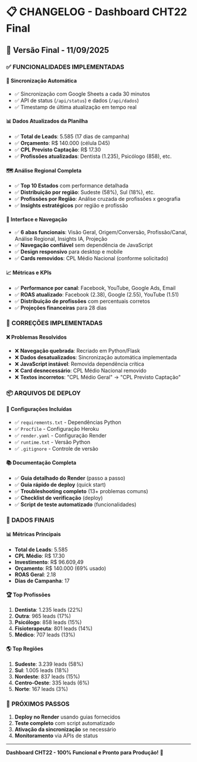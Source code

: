 # 📋 CHANGELOG - Dashboard CHT22 Final

## 🎯 Versão Final - 11/09/2025

### ✅ FUNCIONALIDADES IMPLEMENTADAS

#### 🔄 **Sincronização Automática**
- ✅ Sincronização com Google Sheets a cada 30 minutos
- ✅ API de status (`/api/status`) e dados (`/api/dados`)
- ✅ Timestamp de última atualização em tempo real

#### 📊 **Dados Atualizados da Planilha**
- ✅ **Total de Leads**: 5.585 (17 dias de campanha)
- ✅ **Orçamento**: R$ 140.000 (célula D45)
- ✅ **CPL Previsto Captação**: R$ 17.30
- ✅ **Profissões atualizadas**: Dentista (1.235), Psicólogo (858), etc.

#### 🗺️ **Análise Regional Completa**
- ✅ **Top 10 Estados** com performance detalhada
- ✅ **Distribuição por região**: Sudeste (58%), Sul (18%), etc.
- ✅ **Profissões por Região**: Análise cruzada de profissões x geografia
- ✅ **Insights estratégicos** por região e profissão

#### 🎨 **Interface e Navegação**
- ✅ **6 abas funcionais**: Visão Geral, Origem/Conversão, Profissão/Canal, Análise Regional, Insights IA, Projeção
- ✅ **Navegação confiável** sem dependência de JavaScript
- ✅ **Design responsivo** para desktop e mobile
- ✅ **Cards removidos**: CPL Médio Nacional (conforme solicitado)

#### 📈 **Métricas e KPIs**
- ✅ **Performance por canal**: Facebook, YouTube, Google Ads, Email
- ✅ **ROAS atualizado**: Facebook (2.38), Google (2.55), YouTube (1.51)
- ✅ **Distribuição de profissões** com percentuais corretos
- ✅ **Projeções financeiras** para 28 dias

### 🔧 **CORREÇÕES IMPLEMENTADAS**

#### ❌ **Problemas Resolvidos**
- ❌ **Navegação quebrada**: Recriado em Python/Flask
- ❌ **Dados desatualizados**: Sincronização automática implementada
- ❌ **JavaScript instável**: Removida dependência crítica
- ❌ **Card desnecessário**: CPL Médio Nacional removido
- ❌ **Textos incorretos**: "CPL Médio Geral" → "CPL Previsto Captação"

### 📦 **ARQUIVOS DE DEPLOY**

#### 🚀 **Configurações Incluídas**
- ✅ `requirements.txt` - Dependências Python
- ✅ `Procfile` - Configuração Heroku
- ✅ `render.yaml` - Configuração Render
- ✅ `runtime.txt` - Versão Python
- ✅ `.gitignore` - Controle de versão

#### 📚 **Documentação Completa**
- ✅ **Guia detalhado do Render** (passo a passo)
- ✅ **Guia rápido de deploy** (quick start)
- ✅ **Troubleshooting completo** (13+ problemas comuns)
- ✅ **Checklist de verificação** (deploy)
- ✅ **Script de teste automatizado** (funcionalidades)

### 🎯 **DADOS FINAIS**

#### 📊 **Métricas Principais**
- **Total de Leads**: 5.585
- **CPL Médio**: R$ 17.30
- **Investimento**: R$ 96.609,49
- **Orçamento**: R$ 140.000 (69% usado)
- **ROAS Geral**: 2.18
- **Dias de Campanha**: 17

#### 🏆 **Top Profissões**
1. **Dentista**: 1.235 leads (22%)
2. **Outra**: 965 leads (17%)
3. **Psicólogo**: 858 leads (15%)
4. **Fisioterapeuta**: 801 leads (14%)
5. **Médico**: 707 leads (13%)

#### 🌎 **Top Regiões**
1. **Sudeste**: 3.239 leads (58%)
2. **Sul**: 1.005 leads (18%)
3. **Nordeste**: 837 leads (15%)
4. **Centro-Oeste**: 335 leads (6%)
5. **Norte**: 167 leads (3%)

### 🚀 **PRÓXIMOS PASSOS**

1. **Deploy no Render** usando guias fornecidos
2. **Teste completo** com script automatizado
3. **Ativação da sincronização** se necessário
4. **Monitoramento** via APIs de status

---

**Dashboard CHT22 - 100% Funcional e Pronto para Produção!** 🌟

